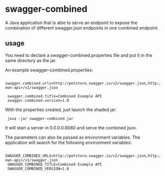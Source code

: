 # swagger-combined
A Java application that is able to serve an endpoint to expose the combination 
of different swagger.json endpoints in one combined endpoint.

## usage
You need to declare a swagger-combined.properties file and put it in the same directory
as the jar.

An example swagger-combined.properties:

``` 
 swagger.combined.urls=http://petstore.swagger.io/v2/swagger.json,http://<my-own-api>/v1/swagger.json
 
 swagger.combined.title=Combined Example API
 swagger.combined.version=1.0
```
 
 With the properties created, just launch the shaded jar:
 
 ```
  java -jar swagger-combined.jar 
 ```
 
 It will start a server in 0.0.0.0:8080 and serve the combined json.
 
 The parameters can also be passed as environment variables. The application
 will search for the following environment variables:
 
 ```
  SWAGGER_COMBINED_URLS=http://petstore.swagger.io/v2/swagger.json,http://<my-own-api>/v1/swagger.json
  SWAGGER_COMBINED_TITLE=Combined Example API
  SWAGGER_COMBINED_VERSION=1.0
 ```